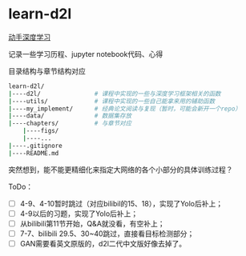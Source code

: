 # learn-d2l
[动手深度学习](https://zh-v2.d2l.ai/index.html)

记录一些学习历程、jupyter notebook代码、心得

目录结构与章节结构对应

```sh
learn-d2l/
|----d2l/               # 课程中实现的一些与深度学习框架相关的函数
|----utils/             # 课程中实现的一些自己能拿来用的辅助函数
|----my_implement/      # 经典论文阅读与复现（暂时，可能会新开一个repo）
|----data/              # 数据集存放
|----chapters/          # 与章节对应
    |----figs/
    |----...
|----.gitignore
|----README.md
```

突然想到，能不能更精细化来指定大网络的各个小部分的具体训练过程？

ToDo：
- [ ] 4-9、4-10暂时跳过（对应bilibil的15、18），实现了Yolo后补上；
- [ ] 4-9以后的习题，实现了Yolo后补上；
- [ ] 从bilibili第11节开始，Q&A就没看，有空补上；
- [ ] 7-7、bilibili 29.5、30~40跳过，直接看目标检测部分；
- [ ] GAN需要看英文原版的，d2l二代中文版好像去掉了。